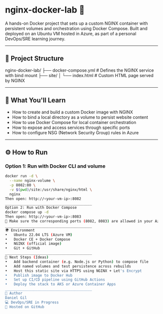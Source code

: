 # nginx-docker-lab 🚀

A hands-on Docker project that sets up a custom NGINX container with persistent volumes and orchestration using Docker Compose. Built and deployed on an Ubuntu VM hosted in Azure, as part of a personal DevOps/SRE learning journey.

---

## 📁 Project Structure
nginx-docker-lab/ ├── docker-compose.yml # Defines the NGINX service with bind mount ├── site/ │ └── index.html # Custom HTML page served by NGINX

---

## 🧠 What You'll Learn

- How to create and build a custom Docker image with NGINX
- How to bind a local directory as a volume to persist website content
- How to use Docker Compose for local container orchestration
- How to expose and access services through specific ports
- How to configure NSG (Network Security Group) rules in Azure

---

## ⚙️ How to Run

### Option 1: Run with Docker CLI and volume

```bash
docker run -d \
  --name nginx-volume \
  -p 8082:80 \
  -v $(pwd)/site:/usr/share/nginx/html \
  nginx
Then open: http://<your-vm-ip>:8082
________________________________________
Option 2: Run with Docker Compose
docker compose up -d
Then open: http://<your-vm-ip>:8083
🔐 Make sure the corresponding ports (8082, 8083) are allowed in your Azure NSG rules.
________________________________________
🌍 Environment
•	Ubuntu 22.04 LTS (Azure VM)
•	Docker CE + Docker Compose
•	NGINX (official image)
•	Git + GitHub
________________________________________
🏁 Next Steps (Ideas)
•	Add backend container (e.g. Node.js or Python) to compose file
•	Add named volumes and test persistence across rebuilds
•	Host this static site via HTTPS using NGINX + Let's Encrypt
•	Publish image to Docker Hub
•	Set up CI/CD pipeline using GitHub Actions
•	Deploy the stack to AKS or Azure Container Apps
________________________________________
🤝 Author
Daniel Gil
💻 DevOps/SRE in Progress
📍 Hosted on GitHub
